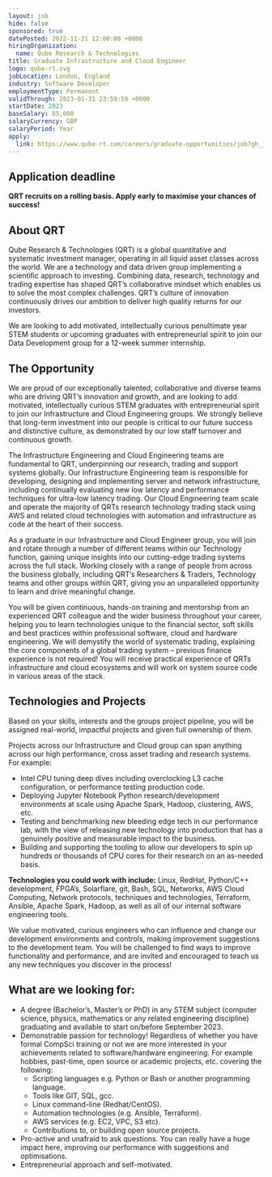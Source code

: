 ```yaml
---
layout: job
hide: false
sponsored: true
datePosted: 2022-11-21 12:00:00 +0000
hiringOrganization:
  name: Qube Research & Technologies
title: Graduate Infrastructure and Cloud Engineer
logo: qube-rt.svg
jobLocation: London, England
industry: Software Developer
employmentType: Permanent
validThrough: 2023-01-31 23:59:59 +0000
startDate: 2023
baseSalary: 65,000
salaryCurrency: GBP
salaryPeriod: Year
apply:
  link: https://www.qube-rt.com/careers/graduate-opportunities/job?gh_jid=6495213002
---
```


## Application deadline
**QRT recruits on a rolling basis. Apply early to maximise your chances of success!**

## About QRT
Qube Research & Technologies (QRT) is a global quantitative and systematic investment manager, operating in all liquid asset classes across the world. We are a technology and data driven group implementing a scientific approach to investing. Combining data, research, technology and trading expertise has shaped QRT’s collaborative mindset which enables us to solve the most complex challenges. QRT’s culture of innovation continuously drives our ambition to deliver high quality returns for our investors.

We are looking to add motivated, intellectually curious penultimate year STEM students or upcoming graduates with entrepreneurial spirit to join our Data Development group for a 12-week summer internship.

## The Opportunity
We are proud of our exceptionally talented, collaborative and diverse teams who are driving QRT’s innovation and growth, and are looking to add motivated, intellectually curious STEM graduates with entrepreneurial spirit to join our Infrastructure and Cloud Engineering groups. We strongly believe that long-term investment into our people is critical to our future success and distinctive culture, as demonstrated by our low staff turnover and continuous growth.

The Infrastructure Engineering and Cloud Engineering teams are fundamental to QRT, underpinning our research, trading and support systems globally. Our Infrastructure Engineering team is responsible for developing, designing and implementing server and network infrastructure, including continually evaluating new low latency and performance techniques for ultra-low latency trading. Our Cloud Engineering team scale and operate the majority of QRTs research technology trading stack using AWS and related cloud technologies with automation and infrastructure as code at the heart of their success.

As a graduate in our Infrastructure and Cloud Engineer group, you will join and rotate through a number of different teams within our Technology function, gaining unique insights into our cutting-edge trading systems across the full stack. Working closely with a range of people from across the business globally, including QRT’s Researchers & Traders, Technology teams and other groups within QRT, giving you an unparalleled opportunity to learn and drive meaningful change.

You will be given continuous, hands-on training and mentorship from an experienced QRT colleague and the wider business throughout your career, helping you to learn technologies unique to the financial sector, soft skills and best practices within professional software, cloud and hardware engineering. We will demystify the world of systematic trading, explaining the core components of a global trading system – previous finance experience is not required! You will receive practical experience of QRTs infrastructure and cloud ecosystems and will work on system source code in various areas of the stack.

 
## Technologies and Projects
Based on your skills, interests and the groups project pipeline, you will be assigned real-world, impactful projects and given full ownership of them.

Projects across our Infrastructure and Cloud group can span anything across our high performance, cross asset trading and research systems. For example:
- Intel CPU tuning deep dives including overclocking L3 cache configuration, or performance testing production code.
- Deploying Jupyter Notebook Python research/development environments at scale using Apache Spark, Hadoop, clustering, AWS, etc.
- Testing and benchmarking new bleeding edge tech in our performance lab, with the view of releasing new technology into production that has a genuinely positive and measurable impact to the business.
- Building and supporting the tooling to allow our developers to spin up hundreds or thousands of CPU cores for their research on an as-needed basis.
 

**Technologies you could work with include:** Linux, RedHat, Python/C++ development, FPGA’s, Solarflare, git, Bash, SQL, Networks, AWS Cloud Computing, Network protocols, techniques and technologies, Terraform, Ansible, Apache Spark, Hadoop, as well as all of our internal software engineering tools.

We value motivated, curious engineers who can influence and change our development environments and controls, making improvement suggestions to the development team. You will be challenged to find ways to improve functionality and performance, and are invited and encouraged to teach us any new techniques you discover in the process!


## What are we looking for:
- A degree (Bachelor’s, Master’s or PhD) in any STEM subject (computer science, physics, mathematics or any related engineering discipline) graduating and available to start on/before September 2023.
- Demonstrable passion for technology! Regardless of whether you have formal CompSci training or not we are more interested in your achievements related to software/hardware engineering. For example hobbies, past-time, open source or academic projects, etc. covering the following:
  - Scripting languages e.g. Python or Bash or another programming language.
  - Tools like GIT, SQL, gcc.
  - Linux command-line (Redhat/CentOS).
  - Automation technologies (e.g. Ansible, Terraform).
  - AWS services (e.g. EC2, VPC, S3 etc).
  - Contributions to, or building open source projects.
- Pro-active and unafraid to ask questions. You can really have a huge impact here, improving our performance with suggestions and optimisations.
- Entrepreneurial approach and self-motivated.

